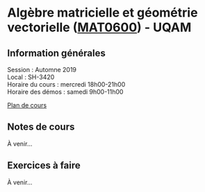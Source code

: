 # Algèbre matricielle et géométrie vectorielle ([MAT0600](https://etudier.uqam.ca/cours?sigle=MAT0600&p=7416)) - UQAM <br>

## Information générales

Session : Automne 2019 <br>
Local : SH-3420 <br>
Horaire du cours : mercredi 18h00-21h00 <br>
Horaire des démos : samedi 9h00-11h00

[Plan de cours](mat0600/plan_de_cours.pdf)

## Notes de cours

À venir...

## Exercices à faire

À venir... 
